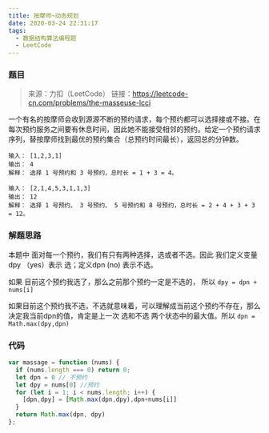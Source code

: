 ```yaml
---
title: 按摩师~动态规划
date: 2020-03-24 22:31:17
tags:
  - 数据结构算法编程题
  - LeetCode
---
```

### 题目

>来源：力扣（LeetCode）
>链接：https://leetcode-cn.com/problems/the-masseuse-lcci

一个有名的按摩师会收到源源不断的预约请求，每个预约都可以选择接或不接。在每次预约服务之间要有休息时间，因此她不能接受相邻的预约。给定一个预约请求序列，替按摩师找到最优的预约集合（总预约时间最长），返回总的分钟数。
```
输入： [1,2,3,1]
输出： 4
解释： 选择 1 号预约和 3 号预约，总时长 = 1 + 3 = 4。
```
```
输入： [2,1,4,5,3,1,1,3]
输出： 12
解释： 选择 1 号预约、 3 号预约、 5 号预约和 8 号预约，总时长 = 2 + 4 + 3 + 3 = 12。
```
### 解题思路
本题中 面对每一个预约，我们有只有两种选择，选或者不选。因此 我们定义变量dpy （yes）表示 选；定义dpn (no) 表示不选。

如果 目前这个预约我选了，那么之前那个预约一定是不选的， 所以 `dpy = dpn + nums[i]`

如果目前这个预约我不选，不选就意味着，可以理解成当前这个预约不存在，那么决定我当前dpn的值，肯定是上一次 选和不选 两个状态中的最大值。所以 `dpn = Math.max(dpy,dpn)`

### 代码
```js
var massage = function (nums) {
  if (nums.length === 0) return 0;
  let dpn = 0 // 不预约
  let dpy = nums[0] //预约
  for (let i = 1; i < nums.length; i++) {
    [dpn,dpy] = [Math.max(dpn,dpy),dpn+nums[i]]
  }
  return Math.max(dpn, dpy)
};
```